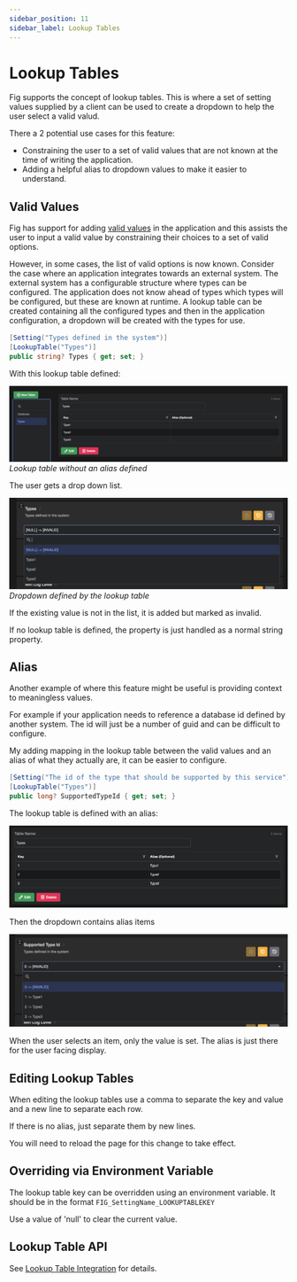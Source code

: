 ```yaml
---
sidebar_position: 11
sidebar_label: Lookup Tables
---
```


# Lookup Tables

Fig supports the concept of lookup tables. This is where a set of setting values supplied by a client can be used to create a dropdown to help the user select a valid valud.

There a 2 potential use cases for this feature:

- Constraining the user to a set of valid values that are not known at the time of writing the application.
- Adding a helpful alias to dropdown values to make it easier to understand.

## Valid Values

Fig has support for adding [valid values](../features/settings-management/19-valid-values.md) in the application and this assists the user to input a valid value by constraining their choices to a set of valid options.

However, in some cases, the list of valid options is now known. Consider the case where an application integrates towards an external system. The external system has a configurable structure where types can be configured. The application does not know ahead of types which types will be configured, but these are known at runtime. A lookup table can be created containing all the configured types and then in the application configuration, a dropdown will be created with the types for use.

```csharp
[Setting("Types defined in the system")]
[LookupTable("Types")]
public string? Types { get; set; }
```

With this lookup table defined:

![alt text](../../static/lookup-table-no-alias.png)  
*Lookup table without an alias defined*

The user gets a drop down list.

![alt text](../../static/dropdown-lookup-table.png)  
*Dropdown defined by the lookup table*

If the existing value is not in the list, it is added but marked as invalid.

If no lookup table is defined, the property is just handled as a normal string property.

## Alias

Another example of where this feature might be useful is providing context to meaningless values.

For example if your application needs to reference a database id defined by another system. The id will just be a number of guid and can be difficult to configure.

My adding mapping in the lookup table between the valid values and an alias of what they actually are, it can be easier to configure.


```csharp
[Setting("The id of the type that should be supported by this service")]
[LookupTable("Types")]
public long? SupportedTypeId { get; set; }
```

The lookup table is defined with an alias:

![alt text](../../static/lookup-table-alias.png)

Then the dropdown contains alias items

![alt text](../../static/drop-down-with-alias.png)

When the user selects an item, only the value is set. The alias is just there for the user facing display.

## Editing Lookup Tables

When editing the lookup tables use a comma to separate the key and value and a new line to separate each row.

If there is no alias, just separate them by new lines.

You will need to reload the page for this change to take effect.

## Overriding via Environment Variable

The lookup table key can be overridden using an environment variable. It should be in the format `FIG_SettingName_LOOKUPTABLEKEY`

Use a value of 'null' to clear the current value.

## Lookup Table API

See [Lookup Table Integration](../integration-points/lookup-table-integration.md) for details.
